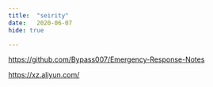 ```yaml
---
title:  "seirity"
date:   2020-06-07
hide: true

---
```



https://github.com/Bypass007/Emergency-Response-Notes

https://xz.aliyun.com/